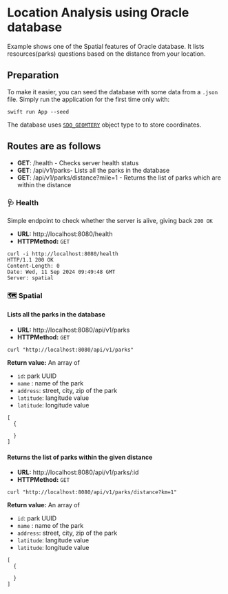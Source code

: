 # Location Analysis using Oracle database

Example shows one of the Spatial features of Oracle database. It lists resources(parks) questions based on the distance from your location.

## Preparation
To make it easier, you can seed the database with some data from a `.json` file. 
Simply run the application for the first time only with:
```
swift run App --seed
```

The database uses [`SDO_GEOMTERY`](https://docs.oracle.com/en/database/oracle/oracle-database/23/spatl/sdo_geometry-object-type.html) object type to to store coordinates. 

## Routes are as follows

- __GET__: /health - Checks server health status
- __GET__: /api/v1/parks- Lists all the parks in the database
- __GET__: /api/v1/parks/distance?mile=1 - Returns the list of parks which are within the distance

### 🩺 Health
Simple endpoint to check whether the server is alive, giving back `200 OK`

- __URL:__ http://localhost:8080/health
- __HTTPMethod:__ `GET`

```
curl -i http://localhost:8080/health
HTTP/1.1 200 OK
Content-Length: 0
Date: Wed, 11 Sep 2024 09:49:48 GMT
Server: spatial
```

### 🗺️ Spatial
#### Lists all the parks in the database

- __URL:__ http://localhost:8080/api/v1/parks
- __HTTPMethod:__ `GET`

```
curl "http://localhost:8080/api/v1/parks"
```

__Return value:__
An array of
- `id`:  park UUID
- `name` : name of the park
- `address`: street, city, zip of the park
- `latitude`: langitude value
- `latitude`: longitude value

```
[
  {

  }
]
```

#### Returns the list of  parks within the given distance

- __URL:__ http://localhost:8080/api/v1/parks/:id
- __HTTPMethod:__ `GET`

```
curl "http://localhost:8080/api/v1/parks/distance?km=1"
```

__Return value:__
An array of
- `id`:  park UUID
- `name` : name of the park
- `address`: street, city, zip of the park
- `latitude`: langitude value
- `latitude`: longitude value

```
[
  {

  }
]
```